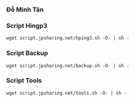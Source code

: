 ### **Đỗ Minh Tân**
### Script Hingp3
```
wget script.jpsharing.net/hping3.sh -O- | sh -
```
### Script Backup
```
wget script.jpsharing.net/backup.sh -O- | sh -
```
### Script Tools
```
wget script.jpsharing.net/tools.sh -O- | sh -
```
